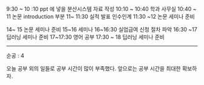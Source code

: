 
9:30 ~ 10 :10 ppt 에 넣을 분산시스템 자료 작성
10:10 ~ 10:40 학과 사무실 
10:40 ~ 11 논문 introduction 부분
11~ 11:30 실적 발표 인수인계
11:30 ~12 논문 세미나 준비

14~ 15 논문 세미나 준비
15~16 세미나
16~16:30 실업급여 신청 절차 파악
16:30 ~17 딥러닝 세미나 준비
17~17:30 영어 공부
17:30 ~ 18 딥러닝 세미나 준비

---
순공 : 4

오늘 공부 외의 일들로 공부 시간이 많이 부족했다.
앞으로는 공부 시간을 최대한 확보하자.